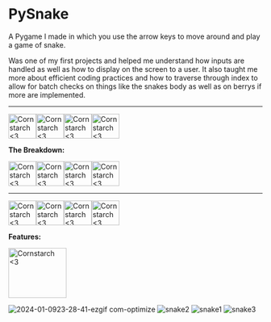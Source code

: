 # PySnake
A Pygame I made in which you use the arrow keys to move around and play a game of snake.

Was one of my first projects and helped me understand how inputs are handled as well as how to display on the screen to a user. It also taught me more about efficient coding practices and how to traverse through index to allow for batch checks on things like the snakes body as well as on berrys if more are implemented.

----------------------------------------------------------------------------

<img src="https://github.com/Kingerthanu/PySnake/assets/76754592/2f13e060-4fe9-41df-b3ff-579ef4819953" alt="Cornstarch <3" width="55" height="49"><img src="https://github.com/Kingerthanu/PySnake/assets/76754592/2f13e060-4fe9-41df-b3ff-579ef4819953" alt="Cornstarch <3" width="55" height="49"><img src="https://github.com/Kingerthanu/PySnake/assets/76754592/2f13e060-4fe9-41df-b3ff-579ef4819953" alt="Cornstarch <3" width="55" height="49"><img src="https://github.com/Kingerthanu/PySnake/assets/76754592/2f13e060-4fe9-41df-b3ff-579ef4819953" alt="Cornstarch <3" width="55" height="49">


**The Breakdown:**

<img src="https://github.com/Kingerthanu/PySnake/assets/76754592/33ccbeb3-1c54-4663-970b-8c60a32d1496" alt="Cornstarch <3" width="55" height="49"><img src="https://github.com/Kingerthanu/PySnake/assets/76754592/33ccbeb3-1c54-4663-970b-8c60a32d1496" alt="Cornstarch <3" width="55" height="49"><img src="https://github.com/Kingerthanu/PySnake/assets/76754592/33ccbeb3-1c54-4663-970b-8c60a32d1496" alt="Cornstarch <3" width="55" height="49"><img src="https://github.com/Kingerthanu/PySnake/assets/76754592/33ccbeb3-1c54-4663-970b-8c60a32d1496" alt="Cornstarch <3" width="55" height="49">

----------------------------------------------------------------------------

<img src="https://github.com/Kingerthanu/PySnake/assets/76754592/861a459c-8d5f-4296-9e9c-14f96b1e5f19" alt="Cornstarch <3" width="55" height="49"><img src="https://github.com/Kingerthanu/PySnake/assets/76754592/861a459c-8d5f-4296-9e9c-14f96b1e5f19" alt="Cornstarch <3" width="55" height="49"><img src="https://github.com/Kingerthanu/PySnake/assets/76754592/861a459c-8d5f-4296-9e9c-14f96b1e5f19" alt="Cornstarch <3" width="55" height="49"><img src="https://github.com/Kingerthanu/PySnake/assets/76754592/861a459c-8d5f-4296-9e9c-14f96b1e5f19" alt="Cornstarch <3" width="55" height="49">

**Features:**

<img src="https://github.com/Kingerthanu/PySnake/assets/76754592/f040e085-a252-4ebd-81f6-d5c66cd23b52" alt="Cornstarch <3" width="115" height="99">

  ![2024-01-0923-28-41-ezgif com-optimize](https://github.com/Kingerthanu/PySnake/assets/76754592/108b8324-1ecb-416f-bf6a-201a2b210cc2)
![snake2](https://github.com/Kingerthanu/PySnake/assets/76754592/402688ec-eace-4372-a55e-71d72e02be00)
![snake1](https://github.com/Kingerthanu/PySnake/assets/76754592/9f30502f-ba1e-4f36-98aa-ecba9501bab3)
![snake3](https://github.com/Kingerthanu/PySnake/assets/76754592/23bdbfe7-44b1-4886-94f2-0bb8943f5a72)
